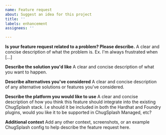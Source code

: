 ```yaml
---
name: Feature request
about: Suggest an idea for this project
title: ''
labels: enhancement
assignees: ''

---
```


**Is your feature request related to a problem? Please describe.**
A clear and concise description of what the problem is. Ex. I'm always frustrated when [...]

**Describe the solution you'd like**
A clear and concise description of what you want to happen.

**Describe alternatives you've considered**
A clear and concise description of any alternative solutions or features you've considered.

**Describe the platform you would like to use**
A clear and concise description of how you think this feature should integrate into the existing ChugSplash stack. I.e should it be included in both the Hardhat and Foundry plugins, would you like it to be supported in ChugSplash Managed, etc?

**Additional context**
Add any other context, screenshots, or an example ChugSplash config to help describe the feature request here.
